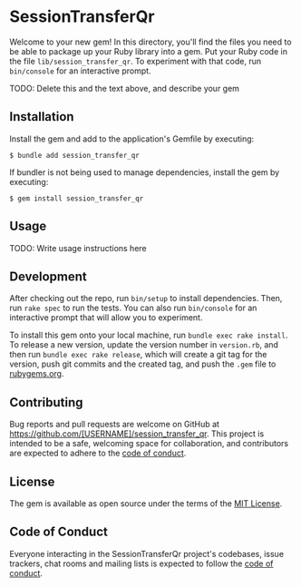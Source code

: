 # SessionTransferQr

Welcome to your new gem! In this directory, you'll find the files you need to be able to package up your Ruby library into a gem. Put your Ruby code in the file `lib/session_transfer_qr`. To experiment with that code, run `bin/console` for an interactive prompt.

TODO: Delete this and the text above, and describe your gem

## Installation

Install the gem and add to the application's Gemfile by executing:

    $ bundle add session_transfer_qr

If bundler is not being used to manage dependencies, install the gem by executing:

    $ gem install session_transfer_qr

## Usage

TODO: Write usage instructions here

## Development

After checking out the repo, run `bin/setup` to install dependencies. Then, run `rake spec` to run the tests. You can also run `bin/console` for an interactive prompt that will allow you to experiment.

To install this gem onto your local machine, run `bundle exec rake install`. To release a new version, update the version number in `version.rb`, and then run `bundle exec rake release`, which will create a git tag for the version, push git commits and the created tag, and push the `.gem` file to [rubygems.org](https://rubygems.org).

## Contributing

Bug reports and pull requests are welcome on GitHub at https://github.com/[USERNAME]/session_transfer_qr. This project is intended to be a safe, welcoming space for collaboration, and contributors are expected to adhere to the [code of conduct](https://github.com/[USERNAME]/session_transfer_qr/blob/main/CODE_OF_CONDUCT.md).

## License

The gem is available as open source under the terms of the [MIT License](https://opensource.org/licenses/MIT).

## Code of Conduct

Everyone interacting in the SessionTransferQr project's codebases, issue trackers, chat rooms and mailing lists is expected to follow the [code of conduct](https://github.com/[USERNAME]/session_transfer_qr/blob/main/CODE_OF_CONDUCT.md).
